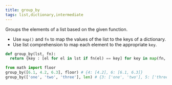 ```yaml
---
title: group_by
tags: list,dictionary,intermediate
---
```


Groups the elements of a list based on the given function.

- Use `map()` and `fn` to map the values of the list to the keys of a dictionary.
- Use list comprehension to map each element to the appropriate `key`.

```py
def group_by(lst, fn):
  return {key : [el for el in lst if fn(el) == key] for key in map(fn, lst)}
```

```py
from math import floor
group_by([6.1, 4.2, 6.3], floor) # {4: [4.2], 6: [6.1, 6.3]}
group_by(['one', 'two', 'three'], len) # {3: ['one', 'two'], 5: ['three']}
```
